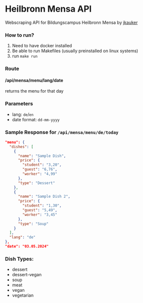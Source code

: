 # Heilbronn Mensa API
Webscraping API for Bildungscampus Heilbronn Mensa by [jkauker](https://profile.intra.42.fr/users/jkauker)

### How to run?
1. Need to have docker installed
2. Be able to run Makefiles (usually preinstalled on linux systems)
3. run `make run`

### Route
#### /api/mensa/menu/lang/date
returns the menu for that day

### Parameters
- lang: `de`/`en`
- date format: `dd-mm-yyyy`

### Sample Response for `/api/mensa/menu/de/today`
```json
"menu": {
  "dishes": [
    {
      "name": "Sample Dish",
      "price": {
        "student": "3,20",
        "guest": "6,76",
        "worker": "4,99"
      },
      "type": "Dessert"
    },
    {
      "name": "Sample Dish 2",
      "price": {
        "student": "1,30",
        "guest": "5,49",
        "worker": "3,45"
      },
      "type": "Soup"
    }
  ],
  "lang": "de"
},
"date": "03.05.2024"
```

### Dish Types:
- dessert
- dessert-vegan
- soup
- meat
- vegan
- vegetarian
